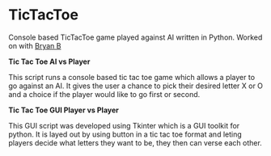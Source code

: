 # TicTacToe
Console based TicTacToe game played against AI written in Python. Worked on with [Bryan B](https://github.com/BryanBorge)

**Tic Tac Toe AI vs Player**

This script runs a console based tic tac toe game which allows a player to go against an AI. It gives the user a chance to pick their desired letter X or O and a choice if the player would like to go first or second.

**Tic Tac Toe GUI Player vs Player**

This GUI script was developed using Tkinter which is a GUI toolkit for python. It is layed out by using button in a tic tac toe format and leting players decide what letters they want to be, they then can verse each other.
